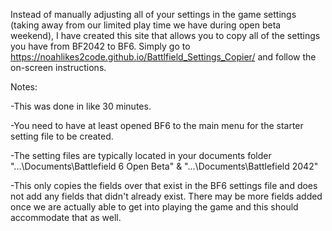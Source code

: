 Instead of manually adjusting all of your settings in the game settings (taking away from our limited play time we have during open beta weekend), I have created this site that allows you to copy all of the settings you have from BF2042 to BF6.
Simply go to https://noahlikes2code.github.io/Battlfield_Settings_Copier/ and follow the on-screen instructions.

Notes:

-This was done in like 30 minutes.

-You need to have at least opened BF6 to the main menu for the starter setting file to be created.

-The setting files are typically located in your documents folder "...\Documents\Battlefield 6 Open Beta\" & "...\Documents\Battlefield 2042\"

-This only copies the fields over that exist in the BF6 settings file and does not add any fields that didn't already exist. There may be more fields added once we are actually able to get into playing the game and this should accommodate that as well.
